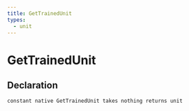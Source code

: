```yaml
---
title: GetTrainedUnit
types:
  - unit
---
```


# GetTrainedUnit

## Declaration

```
constant native GetTrainedUnit takes nothing returns unit
```